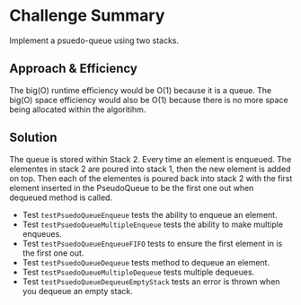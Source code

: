 # Challenge Summary
Implement a psuedo-queue using two stacks.

## Approach & Efficiency
The big(O) runtime efficiency would be O(1) because it is a queue. 
The big(O) space efficiency would also be O(1) because there is no more space being allocated within the algoritihm.

## Solution
The queue is stored within Stack 2. Every time an element is enqueued. The elementes in stack 2 are poured into stack 1,
then the new element is added on top. Then each of the elementes is poured back into stack 2 with the first element inserted in the PseudoQueue
to be the first one out when dequeued method is called. 

- Test `testPsuedoQueueEnqueue` tests the ability to enqueue an element.
- Test `testPsuedoQueueMultipleEnqueue` tests the ability to make multiple enqueues.
- Test `testPsuedoQueueEnqueueFIFO` tests to ensure the first element in is the first one out.
- Test `testPsuedoQueueDequeue` tests method to dequeue an element.
- Test `testPsuedoQueueMultipleDequeue` tests multiple dequeues.
- Test `testPsuedoQueueDequeueEmptyStack` tests an error is thrown when you dequeue an empty stack.
